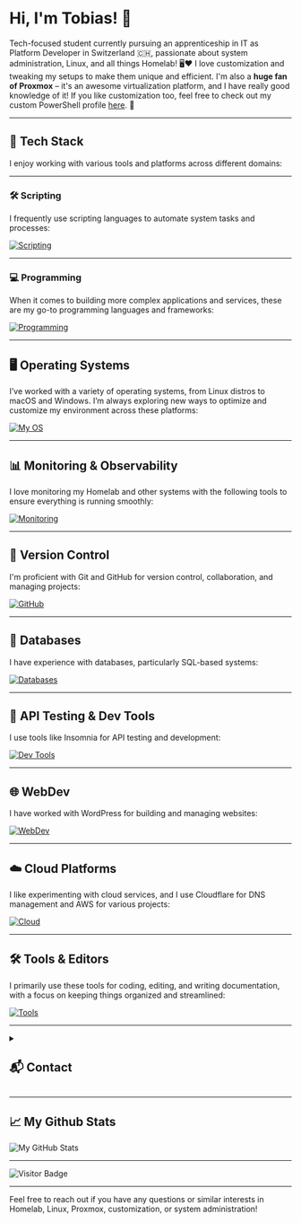 # Hi, I'm Tobias! 👋

Tech-focused student currently pursuing an apprenticeship in IT as Platform Developer in Switzerland 🇨🇭, passionate about system administration, Linux, and all things Homelab! 🖥️❤️ I love customization and tweaking my setups to make them unique and efficient. I'm also a **huge fan of Proxmox** – it's an awesome virtualization platform, and I have really good knowledge of it! If you like customization too, feel free to check out my custom PowerShell profile [here](https://github.com/CrazyWolf13/unix-pwsh). 🚀

---

## 🔧 Tech Stack

I enjoy working with various tools and platforms across different domains:

---

### 🛠️ Scripting

I frequently use scripting languages to automate system tasks and processes:

[![Scripting](https://skillicons.dev/icons?i=bash,powershell,batch)](https://skillicons.dev)

---

### 💻 Programming

When it comes to building more complex applications and services, these are my go-to programming languages and frameworks:

[![Programming](https://skillicons.dev/icons?i=python,fastapi,flask)](https://skillicons.dev)

---

## 🖥️ Operating Systems

I’ve worked with a variety of operating systems, from Linux distros to macOS and Windows. I’m always exploring new ways to optimize and customize my environment across these platforms:

[![My OS](https://skillicons.dev/icons?i=windows,linux,debian,ubuntu,arch,freebsd,apple,android,raspberrypi)](https://skillicons.dev)

---

## 📊 Monitoring & Observability

I love monitoring my Homelab and other systems with the following tools to ensure everything is running smoothly:

[![Monitoring](https://skillicons.dev/icons?i=grafana,prometheus,influxdb,graylog,elasticsearch)](https://skillicons.dev)

---

## 🔗 Version Control

I'm proficient with Git and GitHub for version control, collaboration, and managing projects:

[![GitHub](https://skillicons.dev/icons?i=git,github)](https://skillicons.dev)

---

## 💾 Databases

I have experience with databases, particularly SQL-based systems:

[![Databases](https://skillicons.dev/icons?i=postgres,mysql,sqlite)](https://skillicons.dev)

---

## 🧪 API Testing & Dev Tools

I use tools like Insomnia for API testing and development:

[![Dev Tools](https://skillicons.dev/icons?i=insomnia)](https://skillicons.dev)

---

## 🌐 WebDev

I have worked with WordPress for building and managing websites:

[![WebDev](https://skillicons.dev/icons?i=wordpress,Divi,Figma)](https://skillicons.dev)

---

## ☁️ Cloud Platforms

I like experimenting with cloud services, and I use Cloudflare for DNS management and AWS for various projects:

[![Cloud](https://skillicons.dev/icons?i=cloudflare,aws)](https://skillicons.dev)

---

## 🛠️ Tools & Editors

I primarily use these tools for coding, editing, and writing documentation, with a focus on keeping things organized and streamlined:

[![Tools](https://skillicons.dev/icons?i=vscode,markdown,mermaid,obsidian,figma)](https://skillicons.dev)

---

<details>
  <summary>
    
  ## 📬 Contact</summary>
  You can reach me via Matrix: `@crazywolf13:matrix.org`  
  <br>
  Or connect with me on LinkedIn:  
  [![LinkedIn](https://skillicons.dev/icons?i=linkedin)](https://www.linkedin.com/in/tobias-meier-5597b6314/)
</details>

---

## 📈 My Github Stats

![My GitHub Stats](https://github-readme-stats.vercel.app/api?username=CrazyWolf13&show_icons=true&locale=en&theme=tokyonight)

---

![Visitor Badge](https://visitor-badge.laobi.icu/badge?page_id=CrazyWolf13.CrazyWolf13)

---

Feel free to reach out if you have any questions or similar interests in Homelab, Linux, Proxmox, customization, or system administration!
